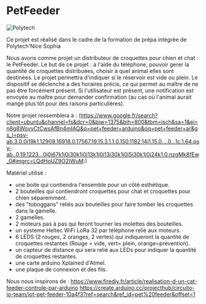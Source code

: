 # PetFeeder
![Polytech](http://www.polytechnice.fr/jahia/jsp/jahia/templates/inc/img/polytech_nice-sophia.png)

Ce projet est réalisé dans le cadre de la formation de prépa intégrée de 
Polytech'Nice
Sophia

Nous avons comme projet un distributeur de croquettes pour chien et chat : le PetFeeder.
Le but de ce projet : à l'aide du téléphone, pouvoir gerer la quantité de croquettes distribuées, choisir à quel animal elles sont destinées. Le projet permettra d'indiquer si le réservoir est vide ou plein. Le dispositif se déclenche a des horaires précis, ce qui 
permet au maître de ne pas être forcément présent. Si l'utilisateur est présent, une notification est envoyée au maître pour demander confirmation (au cas où l'animal aurait mangé plus tôt pour des raisons particulières).

Notre projet ressemblera à : 
(https://www.google.fr/search?client=ubuntu&channel=fs&dcr=0&biw=1375&bih=800&tbm=isch&sa=1&ei=n8g8WovvCtCwsAfBn4mIAQ&q=pet+feeder+arduino&oq=pet+feeder+ar&gs_l=psy-ab.3.0.0i19k1.12909.16918.0.17567.19.15.3.1.1.0.150.1182.14j1.15.0....0...1c.1.64.psy-ab..0.19.1223...0j0i67k1j0i30k1j0i13k1j0i13i30k1j0i5i30k1j0i24k1.0.nzgMk8fEw_0#imgrc=LQdHoUZ9O2IWuM:)

Matériel utilisé : 
- une boite qui contiendra l'ensemble pour un côté esthétique.
- 2 bouteilles qui contiendront croquettes pour chat et croquettes pour chien séparemment. 
- des "toboggans" reliés aux bouteilles pour faire tomber les croquettes dans la gamelle.
- 2 gamelles.
- 2 moteurs pas à pas qui feront tourner les molettes des bouteilles. 
- un systeme Heltec WiFi LoRa 32 par téléphone relié aux moteurs. 
- 6 LEDS (2 rouges, 2 oranges, 2 vertes) qui indiqueront la quantité de croquettes restantes (Rouge = vide, vert= plein, orange=prévention).
- un capteur de distance qui sera relié aux LEDs pour indiquer la quantité de croquettes restantes.
- une carte arduino Xplained d'Atmel.
- une plaque de connexion et des fils.

Nous nous inspirons de :
https://www.firediy.fr/article/realisation-d-un-cat-feeder-controle-par-arduino
https://create.arduino.cc/projecthub/circuito-io-team/iot-pet-feeder-10a4f3?ref=search&ref_id=pet%20feeder&offset=1
